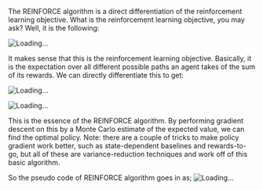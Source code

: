 The REINFORCE algorithm is a direct differentiation of the reinforcement learning objective. What is the reinforcement learning objective, you may ask? Well, it is the following:

![Loading...](https://github.com/user432/DeepRL-in-PyTorch/tree/master/4.REINFORCE/imgs/1.png)

It makes sense that this is the reinforcement learning objective. Basically, it is the expectation over all different possible paths an agent takes of the sum of its rewards. We can directly differentiate this to get:

![Loading...](https://github.com/user432/DeepRL-in-PyTorch/tree/master/4.REINFORCE/imgs/2.png)

![Loading...](https://github.com/user432/DeepRL-in-PyTorch/tree/master/4.REINFORCE/imgs/3.png)

This is the essence of the REINFORCE algorithm. By performing gradient descent on this by a Monte Carlo estimate of the expected value, we can find the optimal policy. Note: there are a couple of tricks to make policy gradient work better, such as state-dependent baselines and rewards-to-go, but all of these are variance-reduction techniques and work off of this basic algorithm.

So the pseudo code of REINFORCE algorithm goes in as;
![Loading...](https://github.com/user432/DeepRL-in-PyTorch/tree/master/4.REINFORCE/imgs/reinforce-alg.png)
